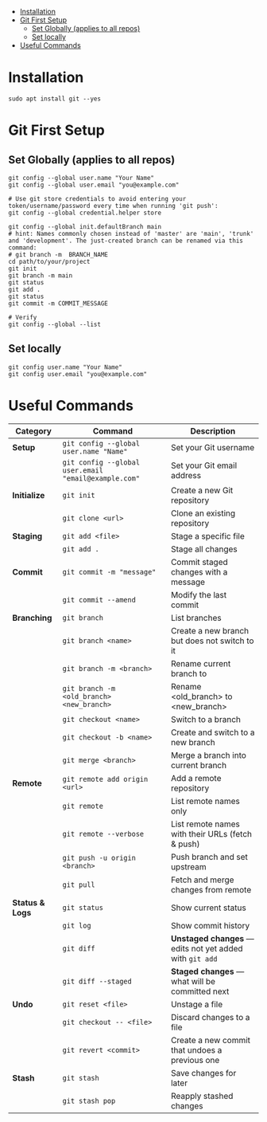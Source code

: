 - [Installation](#installation)
- [Git First Setup](#git-first-setup)
  - [Set Globally (applies to all repos)](#set-globally-applies-to-all-repos)
  - [Set locally](#set-locally)
- [Useful Commands](#useful-commands)
# Installation
```shell
sudo apt install git --yes
```
# Git First Setup
## Set Globally (applies to all repos)
```shell
git config --global user.name "Your Name"
git config --global user.email "you@example.com"

# Use git store credentials to avoid entering your token/username/password every time when running 'git push':
git config --global credential.helper store

git config --global init.defaultBranch main
# hint: Names commonly chosen instead of 'master' are 'main', 'trunk' and 'development'. The just-created branch can be renamed via this command: 
# git branch -m  BRANCH_NAME
cd path/to/your/project
git init
git branch -m main
git status
git add .
git status
git commit -m COMMIT_MESSAGE

# Verify
git config --global --list
```
## Set locally
```shell
git config user.name "Your Name"
git config user.email "you@example.com"
```

# Useful Commands
| Category         | Command                                | Description                                                  |
|------------------|----------------------------------------|--------------------------------------------------------------|
| **Setup**        | `git config --global user.name "Name"` | Set your Git username                                        |
|                  | `git config --global user.email "email@example.com"` | Set your Git email address                    |
| **Initialize**   | `git init`                             | Create a new Git repository                                 |
|                  | `git clone <url>`                      | Clone an existing repository                                |
| **Staging**      | `git add <file>`                       | Stage a specific file                                       |
|                  | `git add .`                            | Stage all changes                                           |
| **Commit**       | `git commit -m "message"`              | Commit staged changes with a message                        |
|                  | `git commit --amend`                   | Modify the last commit                                      |
| **Branching**    | `git branch`                           | List branches                                               |
|                  | `git branch <name>`                    | Create a new branch but does not switch to it               |
|                  | `git branch -m <branch>`               | Rename current branch to <branch>                           |
|                  | `git branch -m <old_branch> <new_branch>`| Rename <old_branch> to <new_branch>                       |
|                  | `git checkout <name>`                  | Switch to a branch                                          |
|                  | `git checkout -b <name>`               | Create and switch to a new branch                           |
|                  | `git merge <branch>`                   | Merge a branch into current branch                          |
| **Remote**       | `git remote add origin <url>`          | Add a remote repository                                     |
|                  | `git remote`                           | List remote names only                                      |
|                  | `git remote --verbose`                 | List remote names with their URLs (fetch & push)            |
|                  | `git push -u origin <branch>`          | Push branch and set upstream                                |
|                  | `git pull`                             | Fetch and merge changes from remote                         |
| **Status & Logs**| `git status`                           | Show current status                                         |
|                  | `git log`                              | Show commit history                                         |
|                  | `git diff`                             | **Unstaged changes** — edits not yet added with `git add`   |
|                  | `git diff --staged`                    | **Staged changes** — what will be committed next            |
| **Undo**         | `git reset <file>`                     | Unstage a file                                              |
|                  | `git checkout -- <file>`               | Discard changes to a file                                   |
|                  | `git revert <commit>`                  | Create a new commit that undoes a previous one              |
| **Stash**        | `git stash`                            | Save changes for later                                      |
|                  | `git stash pop`                        | Reapply stashed changes                                     |
